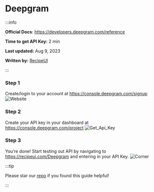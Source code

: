 # Deepgram

:::info

**Official Docs**: https://developers.deepgram.com/reference

**Time to get API Key:** 2 min

**Last updated:** Aug 9, 2023

**Written by:** [RecipeUI](https://recipeui.com/)

:::

### Step 1

Create/login to your account at https://console.deepgram.com/signup
![Website](@site/static/img/guides/deepgram1.png)

### Step 2

Create your API key in your dashboard at https://console.deepgram.com/project
![Get_Api_Key](@site/static/img/guides/deepgram2.gif)

### Step 3

You’re done! Start testing out API by navigating to https://recipeui.com/Deepgram and entering in your API Key.
![Corner](@site/static/img/guides/alpaca3.png)

:::tip

Please star our [repo](https://github.com/RecipeUI/RecipeUI) if you found this guide helpful!

:::
